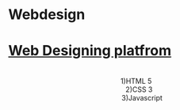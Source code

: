# Webdesign
<h1><u>Web Designing platfrom</u></h1>
<div align="center">
<br>
&nbsp;&nbsp;&nbsp;1)HTML 5
<br>
&nbsp;&nbsp;&nbsp;&nbsp;&nbsp;&nbsp;2)CSS 3
<br>
&nbsp;&nbsp;&nbsp;&nbsp;&nbsp;&nbsp;&nbsp;&nbsp;&nbsp;3)Javascript
</div>